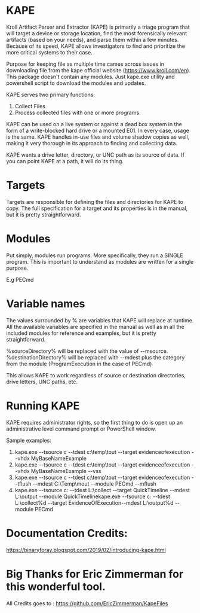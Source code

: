 # KAPE

Kroll Artifact Parser and Extractor (KAPE) is primarily a triage program that will target a device or storage location, find the most forensically relevant artifacts (based on your needs), and parse them within a few minutes. Because of its speed, KAPE allows investigators to find and prioritize the more critical systems to their case.

Purpose for keeping file as multiple time cames across issues in downloading file from the kape official website (https://www.kroll.com/en). This package doesn't contain any modules. Just kape.exe utility and powershell script to download the modules and updates.

KAPE serves two primary functions: 

1. Collect Files
2. Process collected files with one or more programs.

KAPE can be used on a live system or against a dead box system in the form of a write-blocked hard drive or a mounted E01. In every case, usage is the same. KAPE handles in-use files and volume shadow copies as well, making it very thorough in its approach to finding and collecting data.

KAPE wants a drive letter, directory, or UNC path as its source of data. If you can point KAPE at a path, it will do its thing.

# Targets

Targets are responsible for defining the files and directories for KAPE to copy. The full specification for a target and its properties is in the manual, but it is pretty straightforward.


# Modules

Put simply, modules run programs. More specifically, they run a SINGLE program. This is important to understand as modules are written for a single purpose.

E.g PECmd

# Variable names

The values surrounded by % are variables that KAPE will replace at runtime. All the available variables are specified in the manual as well as in all the included modules for reference and examples, but it is pretty straightforward. 

%sourceDirectory% will be replaced with the value of --msource.
%destinationDirectory% will be replaced with --mdest plus the category from the module (ProgramExecution in the case of PECmd)

This allows KAPE to work regardless of source or destination directories, drive letters, UNC paths, etc.

# Running KAPE

KAPE requires administrator rights, so the first thing to do is open up an administrative level command prompt or PowerShell window.

Sample examples:

1. kape.exe --tsource c --tdest c:\temp\tout --target evidenceofexecution --vhdx MyBaseNameExample
2. kape.exe --tsource c --tdest c:\temp\tout --target evidenceofexecution --vhdx MyBaseNameExample --vss
3. kape.exe --tsource c --tdest c:\temp\tout --target evidenceofexecution --tflush --mdest C:\Temp\mout --module PECmd --mflush
4. kape.exe --tsource c: --tdest L:\collect --target QuickTimeline --mdest L:\output --module QuickTimelinekape.exe --tsource c: --tdest L:\collect%d --target EvidenceOfExecution--mdest L:\output%d --module PECmd

# Documentation Credits: 
https://binaryforay.blogspot.com/2019/02/introducing-kape.html 

# Big Thanks for Eric Zimmerman for this wonderful tool.
All Credits goes to : https://github.com/EricZimmerman/KapeFiles

